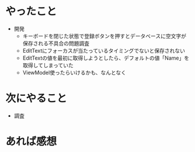# やったこと
* 開発
  * キーボードを閉じた状態で登録ボタンを押すとデータベースに空文字が保存される不具合の問題調査
  * EditTextにフォーカスが当たっているタイミングでないと保存されない
  * EditTextの値を最初に取得しようとしたら、デフォルトの値「Name」を取得してしまっていた
  * ViewModel使ったらいけるかも、なんとなく
# 次にやること
* 調査
# あれば感想
